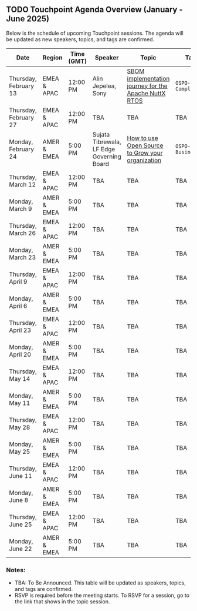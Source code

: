 ## TODO Touchpoint Agenda Overview (January - June 2025)

Below is the schedule of upcoming Touchpoint sessions. The agenda will be updated as new speakers, topics, and tags are confirmed.

| **Date**             | **Region**       | **Time (GMT)** | **Speaker** | **Topic**                              | **Tag**   |
|-----------------------|------------------|----------------|-------------|----------------------------------------|-----------|
| Thursday, February 13 | EMEA & APAC      | 12:00 PM       | Alin Jepelea, Sony | [SBOM implementation journey for the Apache NuttX RTOS](./Feb-13.md) | `OSPO-Compliance` |
| Thursday, February 27 | EMEA & APAC      | 12:00 PM       | TBA         | TBA                                    | TBA       |
| Monday, February 24   | AMER & EMEA      | 5:00 PM        | Sujata Tibrewala, LF Edge Governing Board | [How to use Open Source to Grow your organization](./Feb-24.md) | `OSPO-Business` |
| Thursday, March 12    | EMEA & APAC      | 12:00 PM       | TBA         | TBA                                    | TBA       |
| Monday, March 9       | AMER & EMEA      | 5:00 PM        | TBA         | TBA                                    | TBA       |
| Thursday, March 26    | EMEA & APAC      | 12:00 PM       | TBA         | TBA                                    | TBA       |
| Monday, March 23      | AMER & EMEA      | 5:00 PM        | TBA         | TBA                                    | TBA       |
| Thursday, April 9     | EMEA & APAC      | 12:00 PM       | TBA         | TBA                                    | TBA       |
| Monday, April 6       | AMER & EMEA      | 5:00 PM        | TBA         | TBA                                    | TBA       |
| Thursday, April 23    | EMEA & APAC      | 12:00 PM       | TBA         | TBA                                    | TBA       |
| Monday, April 20      | AMER & EMEA      | 5:00 PM        | TBA         | TBA                                    | TBA       |
| Thursday, May 14      | EMEA & APAC      | 12:00 PM       | TBA         | TBA                                    | TBA       |
| Monday, May 11        | AMER & EMEA      | 5:00 PM        | TBA         | TBA                                    | TBA       |
| Thursday, May 28      | EMEA & APAC      | 12:00 PM       | TBA         | TBA                                    | TBA       |
| Monday, May 25        | AMER & EMEA      | 5:00 PM        | TBA         | TBA                                    | TBA       |
| Thursday, June 11     | EMEA & APAC      | 12:00 PM       | TBA         | TBA                                    | TBA       |
| Monday, June 8        | AMER & EMEA      | 5:00 PM        | TBA         | TBA                                    | TBA       |
| Thursday, June 25     | EMEA & APAC      | 12:00 PM       | TBA         | TBA                                    | TBA       |
| Monday, June 22       | AMER & EMEA      | 5:00 PM        | TBA         | TBA                                    | TBA       |

### Notes:
- TBA: To Be Announced. This table will be updated as speakers, topics, and tags are confirmed.
- RSVP is required before the meeting starts. To RSVP for a session, go to the link that shows in the topic session.
